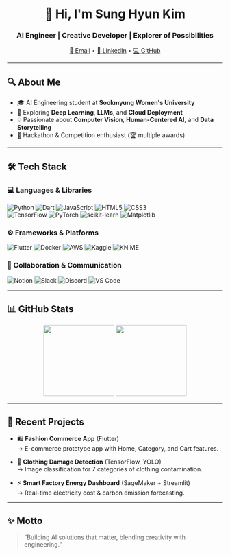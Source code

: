 <h1 align="center">👋 Hi, I'm Sung Hyun Kim</h1>
<h3 align="center">AI Engineer | Creative Developer | Explorer of Possibilities</h3>

<p align="center">
  <a href="mailto:smwuai2004@sookmyung.ac.kr">📧 Email</a> •
  <a href="https://www.linkedin.com/in/%EC%84%B1%ED%98%84-%EA%B9%80-wishyun0303/">🔗 LinkedIn</a> •
  <a href="https://github.com/wis-hyun">💻 GitHub</a>
</p>

---

## 🔍 About Me  

- 🎓 AI Engineering student at **Sookmyung Women's University**  
- 🌱 Exploring **Deep Learning**, **LLMs**, and **Cloud Deployment**  
- 💡 Passionate about **Computer Vision**, **Human-Centered AI**, and **Data Storytelling**  
- 🚀 Hackathon & Competition enthusiast (🏆 multiple awards)  

---

## 🛠️ Tech Stack  

### 💻 Languages & Libraries  
![Python](https://img.shields.io/badge/-Python-3776AB?logo=python&logoColor=white)
![Dart](https://img.shields.io/badge/-Dart-0175C2?logo=dart&logoColor=white)
![JavaScript](https://img.shields.io/badge/-JavaScript-F7DF1E?logo=javascript&logoColor=black)
![HTML5](https://img.shields.io/badge/-HTML5-E34F26?logo=html5&logoColor=white)
![CSS3](https://img.shields.io/badge/-CSS3-1572B6?logo=css3&logoColor=white)  
![TensorFlow](https://img.shields.io/badge/-TensorFlow-FF6F00?logo=tensorflow&logoColor=white)
![PyTorch](https://img.shields.io/badge/-PyTorch-EE4C2C?logo=pytorch&logoColor=white)
![scikit-learn](https://img.shields.io/badge/-scikit--learn-F7931E?logo=scikit-learn&logoColor=white)
![Matplotlib](https://img.shields.io/badge/-Matplotlib-11557C?logo=plotly&logoColor=white)

### ⚙️ Frameworks & Platforms  
![Flutter](https://img.shields.io/badge/-Flutter-02569B?logo=flutter&logoColor=white)
![Docker](https://img.shields.io/badge/-Docker-2496ED?logo=docker&logoColor=white)
![AWS](https://img.shields.io/badge/-AWS-232F3E?logo=amazon-aws&logoColor=white)
![Kaggle](https://img.shields.io/badge/-Kaggle-20BEFF?logo=kaggle&logoColor=white)
![KNIME](https://img.shields.io/badge/-KNIME-FEBD07?logo=knime&logoColor=black)

### 💬 Collaboration & Communication  
![Notion](https://img.shields.io/badge/-Notion-000000?logo=notion&logoColor=white)
![Slack](https://img.shields.io/badge/-Slack-4A154B?logo=slack&logoColor=white)
![Discord](https://img.shields.io/badge/-Discord-5865F2?logo=discord&logoColor=white)
![VS Code](https://img.shields.io/badge/-VSCode-007ACC?logo=visual-studio-code&logoColor=white)

---

## 📊 GitHub Stats  

<p align="center">
  <img src="https://github-readme-stats.vercel.app/api?username=wis-hyun&show_icons=true&theme=tokyonight" height="165"/>
  <img src="https://github-readme-stats.vercel.app/api/top-langs/?username=wis-hyun&layout=compact&theme=tokyonight" height="165"/>
</p>

---

## 🚀 Recent Projects  

- 🛍️ **Fashion Commerce App** (Flutter)  
  → E-commerce prototype app with Home, Category, and Cart features.  

- 🧠 **Clothing Damage Detection** (TensorFlow, YOLO)  
  → Image classification for 7 categories of clothing contamination.  

- ⚡ **Smart Factory Energy Dashboard** (SageMaker + Streamlit)  
  → Real-time electricity cost & carbon emission forecasting.  

---

## ✨ Motto  
> “Building AI solutions that matter, blending creativity with engineering.”  
